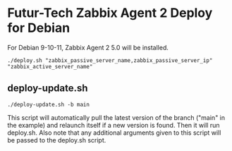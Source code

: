 # Futur-Tech Zabbix Agent 2 Deploy for Debian

For Debian 9-10-11, Zabbix Agent 2 5.0 will be installed.

    ./deploy.sh "zabbix_passive_server_name,zabbix_passive_server_ip" "zabbix_active_server_name"
  
## deploy-update.sh
  
    ./deploy-update.sh -b main
    
This script will automatically pull the latest version of the branch ("main" in the example) and relaunch itself if a new version is found. Then it will run deploy.sh. Also note that any additional arguments given to this script will be passed to the deploy.sh script.
